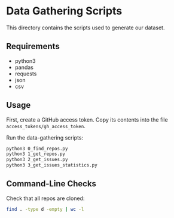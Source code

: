 # Data Gathering Scripts

This directory contains the scripts used to generate our dataset.

## Requirements

- python3
- pandas
- requests
- json
- csv

## Usage

First, create a GitHub access token. Copy its contents into the file `access_tokens/gh_access_token`.

Run the data-gathering scripts:

```sh
python3 0_find_repos.py
python3 1_get_repos.py
python3 2_get_issues.py
python3 3_get_issues_statistics.py
```

## Command-Line Checks

Check that all repos are cloned:

```sh
find . -type d -empty | wc -l
```
